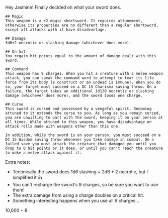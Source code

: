 Hey Jasmine! Finally decided on what your sword does.

```
## Magic
This weapon is a +2 magic shortsword. It requires attunement, otherwise its properties are no different than a regular shortsword, except all attacks with it have disadvantage.

## Damage
3d6+2 necrotic or slashing damage (whichever does more).

## On hit
You regain hit points equal to the amount of damage dealt with this sword.

## Command
This weapon has 9 charges. When you hit a creature with a melee weapon attack, you can speak the command word to attempt to tear its life force from its body (a construct or an undead is immune). When you do so, your target must succeed on a DC 15 Charisma saving throw. On a failure, the target takes an additional 1d120 necrotic or slashing damage (whichever does more), and the sword loses one charge.

## Curse
This sword is cursed and possessed by a vengeful spirit. Becoming attuned to it extends the curse to you. As long as you remain cursed, you are unwilling to part with the sword, keeping it on your person at all times. While attuned to this weapon, you have disadvantage on attack rolls made with weapons other than this one.

In addition, while the sword is on your person, you must succeed on a DC 15 Wisdom saving throw whenever you take damage in combat. On a failed save you must attack the creature that damaged you until you drop to 0 hit points or it does, or until you can't reach the creature to make a melee attack against it.
```

Extra notes:
- Technically the sword does 1d6 slashing + 2d6 + 2 necrotic, but I simplified it :thumbsup:
- You can't recharge the sword's 9 charges, so be sure you want to use them!
- The extra damage from using a charge doubles on a critical hit.
- Something interesting happens when you use all 9 charges...


10,000 ÷ 8